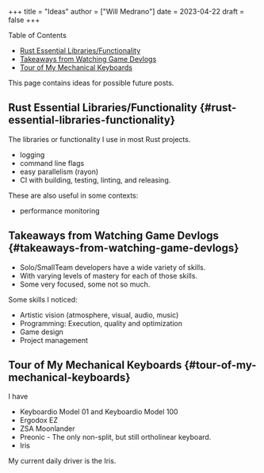+++
title = "Ideas"
author = ["Will Medrano"]
date = 2023-04-22
draft = false
+++

<div class="ox-hugo-toc toc">

<div class="heading">Table of Contents</div>

- [Rust Essential Libraries/Functionality](#rust-essential-libraries-functionality)
- [Takeaways from Watching Game Devlogs](#takeaways-from-watching-game-devlogs)
- [Tour of My Mechanical Keyboards](#tour-of-my-mechanical-keyboards)

</div>
<!--endtoc-->

This page contains ideas for possible future posts.


## Rust Essential Libraries/Functionality {#rust-essential-libraries-functionality}

The libraries or functionality I use in most Rust projects.

-   logging
-   command line flags
-   easy parallelism (rayon)
-   CI with building, testing, linting, and releasing.

These are also useful in some contexts:

-   performance monitoring


## Takeaways from Watching Game Devlogs {#takeaways-from-watching-game-devlogs}

-   Solo/SmallTeam developers have a wide variety of skills.
-   With varying levels of mastery for each of those skills.
-   Some very focused, some not so much.

Some skills I noticed:

-   Artistic vision (atmosphere, visual, audio, music)
-   Programming: Execution, quality and optimization
-   Game design
-   Project management


## Tour of My Mechanical Keyboards {#tour-of-my-mechanical-keyboards}

I have

-   Keyboardio Model 01 and Keyboardio Model 100
-   Ergodox EZ
-   ZSA Moonlander
-   Preonic - The only non-split, but still ortholinear keyboard.
-   Iris

My current daily driver is the Iris.

